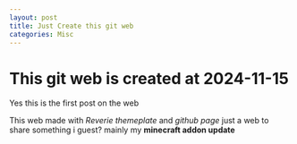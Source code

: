 ```yaml
---
layout: post
title: Just Create this git web
categories: Misc
---
```


# This git web is created at 2024-11-15

Yes this is the first post on the web

This web made with _Reverie themeplate_ and _github page_
just a web to share something i guest?
mainly my **minecraft addon update**
